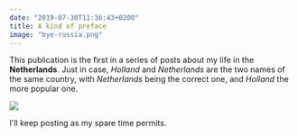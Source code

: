 ```yaml
---
date: "2019-07-30T11:36:43+0200"
title: A kind of preface
image: "bye-russia.png"
---
```


This publication is the first in a series of posts about my life in the **Netherlands**. Just in case, *Holland* and *Netherlands* are the two names of the same country, with *Netherlands* being the correct one, and *Holland* the more popular one.

<!--more-->

![](img:1.bp.blogspot.com/-jz8JhCgtnmM/T5quihO5hWI/AAAAAAAAPrc/uTiashxCBzY/s1600/bye-russia.png)

I'll keep posting as my spare time permits.
